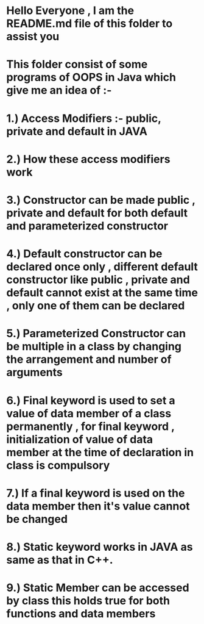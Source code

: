 # Hello  Everyone , I am the README.md file of this folder to assist you 
# This folder consist of some programs of OOPS in Java which give me an idea of :-
# 1.) Access Modifiers :- public, private and default in JAVA
# 2.) How these access modifiers work
# 3.) Constructor can be made public , private and default for both default and parameterized constructor
# 4.) Default constructor can be declared once only , different default constructor like public , private and default cannot exist at the same time , only one of them can be declared 
# 5.) Parameterized Constructor can be multiple in a class by changing the arrangement and number of arguments
# 6.) Final keyword is used to set a value of data member of a class permanently , for final keyword , initialization of value of data member at the time of declaration in class is compulsory
# 7.) If a final keyword is used on the data member then it's value cannot be changed
# 8.) Static keyword works in JAVA as same as that in C++.
# 9.) Static Member can be accessed by class this holds true for both functions and data members



